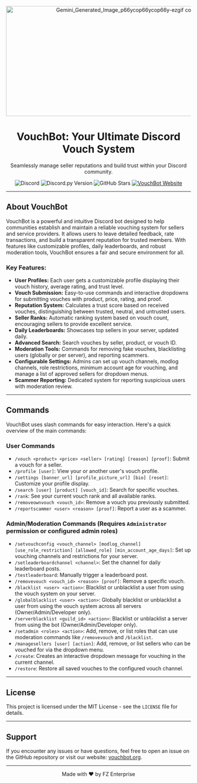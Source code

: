 <div align="center">
  <img width="832" height="300" alt="Gemini_Generated_Image_p66ycop66ycop66y-ezgif com-resize_1_-removebg-preview" src="https://github.com/user-attachments/assets/82793435-a0ee-4f6d-8c02-61d09757f9c0" />
  <h1>VouchBot: Your Ultimate Discord Vouch System</h1>
  <p>Seamlessly manage seller reputations and build trust within your Discord community.</p>
  <p>
    <img src="https://img.shields.io/discord/1366082447602618440?style=for-the-badge&logo=discord&logoColor=%23ea268e&label=FZ%20ETP&color=%23ea268e&cacheSeconds=3600&link=https%3A%2F%2Fdiscord.gg%2F9hKGaukd2U" alt="Discord">
    <img src="https://img.shields.io/badge/Discord.py-2.3.2-purple.svg?style=for-the-badge&logo=discord" alt="Discord.py Version">
    <img src="https://img.shields.io/github/stars/ASMRoyal/Vouch.?style=for-the-badge&color=purple" alt="GitHub Stars">
    <a href="https://vouchbot.org" target="_blank">
      <img src="https://img.shields.io/badge/Website-VouchBot-blueviolet?style=for-the-badge&logo=netlify&logoColor=%23ea268e" alt="VouchBot Website">
    </a>
  </p>
</div>

---

## About VouchBot

VouchBot is a powerful and intuitive Discord bot designed to help communities establish and maintain a reliable vouching system for sellers and service providers. It allows users to leave detailed feedback, rate transactions, and build a transparent reputation for trusted members. With features like customizable profiles, daily leaderboards, and robust moderation tools, VouchBot ensures a fair and secure environment for all.

### Key Features:

* **User Profiles:** Each user gets a customizable profile displaying their vouch history, average rating, and trust level.
* **Vouch Submission:** Easy-to-use commands and interactive dropdowns for submitting vouches with product, price, rating, and proof.
* **Reputation System:** Calculates a trust score based on received vouches, distinguishing between trusted, neutral, and untrusted users.
* **Seller Ranks:** Automatic ranking system based on vouch count, encouraging sellers to provide excellent service.
* **Daily Leaderboards:** Showcases top sellers in your server, updated daily.
* **Advanced Search:** Search vouches by seller, product, or vouch ID.
* **Moderation Tools:** Commands for removing fake vouches, blacklisting users (globally or per server), and reporting scammers.
* **Configurable Settings:** Admins can set up vouch channels, modlog channels, role restrictions, minimum account age for vouching, and manage a list of approved sellers for dropdown menus.
* **Scammer Reporting:** Dedicated system for reporting suspicious users with moderation review.

---

## Commands

VouchBot uses slash commands for easy interaction. Here's a quick overview of the main commands:

### User Commands

* `/vouch <product> <price> <seller> [rating] [reason] [proof]`: Submit a vouch for a seller.
* `/profile [user]`: View your or another user's vouch profile.
* `/settings [banner_url] [profile_picture_url] [bio] [reset]`: Customize your profile display.
* `/search [user] [product] [vouch_id]`: Search for specific vouches.
* `/rank`: See your current vouch rank and all available ranks.
* `/removeownvouch <vouch_id>`: Remove a vouch you previously submitted.
* `/reportscammer <user> <reason> [proof]`: Report a user as a scammer.

### Admin/Moderation Commands (Requires `Administrator` permission or configured admin roles)

* `/setvouchconfig <vouch_channel> [modlog_channel] [use_role_restriction] [allowed_role] [min_account_age_days]`: Set up vouching channels and restrictions for your server.
* `/setleaderboardchannel <channel>`: Set the channel for daily leaderboard posts.
* `/testleaderboard`: Manually trigger a leaderboard post.
* `/removevouch <vouch_id> <reason> [proof]`: Remove a specific vouch.
* `/blacklist <user> <action>`: Blacklist or unblacklist a user from using the vouch system on your server.
* `/globalblacklist <user> <action>`: Globally blacklist or unblacklist a user from using the vouch system across all servers (Owner/Admin/Developer only).
* `/serverblacklist <guild_id> <action>`: Blacklist or unblacklist a server from using the bot (Owner/Admin/Developer only).
* `/setadmin <roles> <action>`: Add, remove, or list roles that can use moderation commands like `/removevouch` and `/blacklist`.
* `/managesellers [user] [action]`: Add, remove, or list sellers who can be vouched for via the dropdown menu.
* `/create`: Creates an interactive dropdown message for vouching in the current channel.
* `/restore`: Restore all saved vouches to the configured vouch channel.

---

## License

This project is licensed under the MIT License - see the `LICENSE` file for details.

---

## Support

If you encounter any issues or have questions, feel free to open an issue on the GitHub repository or visit our website: [vouchbot.org](https://vouchbot.org).

---

<div align="center">
  <p>Made with ❤️ by FZ Enterprise</p>
</div>
